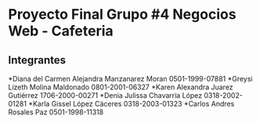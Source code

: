 # Proyecto Final Grupo #4 Negocios Web - Cafeteria

## Integrantes
*Diana del Carmen Alejandra Manzanarez Moran 0501-1999-07881
*Greysi Lizeth Molina Maldonado 0801-2001-06327
*Karen Alexandra Juarez Gutiérrez 1706-2000-00271
*Denia Julissa Chavarría López  0318-2002-01281
*Karla Gissel López Cáceres 0318-2003-01323
*Carlos Andres Rosales Paz 0501-1998-11318
